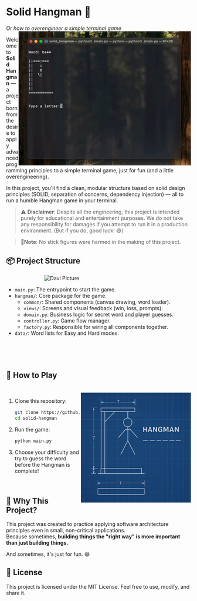 # Solid Hangman 🎯
*Or how to overengineer a simple terminal game*
<img src="images/won.gif" alt="Davi Picture" align="right" style="width: 470px"/>

Welcome to **Solid Hangman** — a project born from the desire to apply advanced programming principles to a simple terminal game, just for fun (and a little overengineering).

In this project, you'll find a clean, modular structure based on solid design principles (SOLID, separation of concerns, dependency injection) — all to run a humble Hangman game in your terminal.

> ⚠️ **Disclaimer**: Despite all the engineering, this project is intended purely for educational and entertainment purposes.
> We do not take any responsibility for damages if you attempt to run it in a production environment. (But if you do, good luck! 😅)

> 🧍**Note**: No stick figures were harmed in the making of this project.

## 📦 Project Structure
<img src="images/demo.gif" alt="Davi Picture" align="right" style="width: 400px"/>
<br/>

- `main.py`: The entrypoint to start the game.
- `hangman/`: Core package for the game.
  - `common/`: Shared components (canvas drawing, word loader).
  - `views/`: Screens and visual feedback (win, loss, prompts).
  - `domain.py`: Business logic for secret word and player guesses.
  - `controller.py`: Game flow manager.
  - `factory.py`: Responsible for wiring all components together.
- `data/`: Word lists for Easy and Hard modes.

<br/><br/><br/>

## 🚀 How to Play

<br/>

<img src="images/blueprint.png" alt="Davi Picture" align="right" style="width: 300px"/>

1. Clone this repository:
   ```bash
   git clone https://github.com/daviguides/solid_hangman.git
   cd solid-hangman
   ```

2. Run the game:
   ```bash
   python main.py
   ```

3. Choose your difficulty and try to guess the word before the Hangman is complete!

<br/>

## 🎯 Why This Project?

This project was created to practice applying software architecture principles even in small, non-critical applications.  
Because sometimes, **building things the "right way" is more important than just building things.**

And sometimes, it's just for fun. 😄

## 📜 License

This project is licensed under the MIT License. Feel free to use, modify, and share it.
